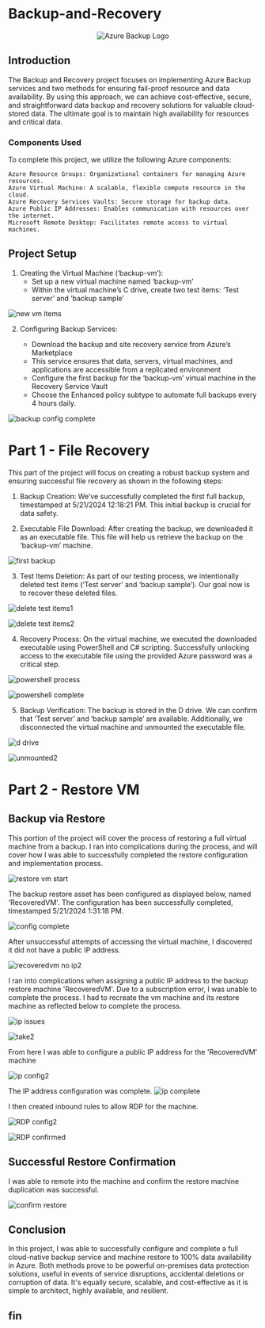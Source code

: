 # Backup-and-Recovery

<div align="center">

![Azure Backup Logo](https://imgur.com/VVl1i8B.jpg)

</div>

## Introduction

The Backup and Recovery project focuses on implementing Azure Backup services and two methods for ensuring fail-proof resource and data availability. By using this approach, we can achieve cost-effective, secure, and straightforward data backup and recovery solutions for valuable cloud-stored data. The ultimate goal is to maintain high availability for resources and critical data.

### Components Used

To complete this project, we utilize the following Azure components:

    Azure Resource Groups: Organizational containers for managing Azure resources.
    Azure Virtual Machine: A scalable, flexible compute resource in the cloud.
    Azure Recovery Services Vaults: Secure storage for backup data.
    Azure Public IP Addresses: Enables communication with resources over the internet.
    Microsoft Remote Desktop: Facilitates remote access to virtual machines.

## Project Setup

1. Creating the Virtual Machine (‘backup-vm’):
   -  Set up a new virtual machine named ‘backup-vm’
   -  Within the virtual machine’s C drive, create two test items: ‘Test server’ and ‘backup sample’

![new vm items](https://imgur.com/Ta484UI.jpg)

2. Configuring Backup Services:

    - Download the backup and site recovery service from Azure’s Marketplace
    - This service ensures that data, servers, virtual machines, and applications are accessible from a replicated environment
    - Configure the first backup for the ‘backup-vm’ virtual machine in the Recovery Service Vault
    - Choose the Enhanced policy subtype to automate full backups every 4 hours daily.

![backup config complete](https://imgur.com/HbQzm8E.jpg) 

# Part 1 - File Recovery
This part of the project will focus on creating a robust backup system and ensuring successful file recovery as shown in the following steps:

1. Backup Creation: We’ve successfully completed the first full backup, timestamped at 5/21/2024 12:18:21 PM. This initial backup is crucial for data safety.

2. Executable File Download: After creating the backup, we downloaded it as an executable file. This file will help us retrieve the backup on the ‘backup-vm’ machine.
 
![first backup](https://imgur.com/I35AQGf.jpg)

3. Test Items Deletion: As part of our testing process, we intentionally deleted test items (‘Test server’ and ‘backup sample’). Our goal now is to recover these deleted files.

![delete test items1](https://imgur.com/clLk8gD.jpg) 

![delete test items2](https://imgur.com/9npV3VU.jpg) 

4. Recovery Process: On the virtual machine, we executed the downloaded executable using PowerShell and C# scripting. Successfully unlocking access to the executable file using the provided Azure password was a critical step.

![powershell process](https://imgur.com/FFyTmeT.jpg) 

![powershell complete](https://imgur.com/JZ8D66n.jpg) 

5. Backup Verification: The backup is stored in the D drive. We can confirm that ‘Test server’ and ‘backup sample’ are available. Additionally, we disconnected the virtual machine and unmounted the executable file.

![d drive](https://imgur.com/uyo7sDP.jpg) 

![unmounted2](https://imgur.com/3PWT9p7.jpg) 

# Part 2 - Restore VM

## Backup via Restore 

This portion of the project will cover the process of restoring a full virtual machine from a backup. I ran into complications during the process, and will cover how I was able to successfully completed the restore configuration and implementation process.

![restore vm start](https://imgur.com/sUyeDFV.jpg) 

The backup restore asset has been configured as displayed below, named 'RecoveredVM'. The configuration has been successfully completed, timestamped 5/21/2024 1:31:18 PM.

![config complete](https://imgur.com/YjHN11Z.jpg) 

After unsuccessful attempts of accessing the virtual machine, I discovered it did not have a public IP address.

![recoveredvm no ip2](https://imgur.com/6DkPGO0.jpg) 

I ran into complications when assigning a public IP address to the backup restore machine 'RecoveredVM'. Due to a subscription error, I was unable to complete the process. I had to recreate the vm machine and its restore machine as reflected below to complete the process.

![ip issues](https://imgur.com/kY2L63Y.jpg) 

![take2](https://imgur.com/xgzNybr.jpg) 

From here I was able to configure a public IP address for the 'RecoveredVM' machine

![ip config2](https://imgur.com/jLdUYgz.jpg) 

The IP address configuration was complete.
![ip complete](https://imgur.com/bbxLRhQ.jpg) 

I then created inbound rules to allow RDP for the machine.

![RDP config2](https://imgur.com/grXt9DB.jpg) 

![RDP confirmed](https://imgur.com/5VOZrtJ.jpg) 

## Successful Restore Confirmation
I was able to remote into the machine and confirm the restore machine duplication was successful.

![confirm restore](https://imgur.com/ep6oO7G.jpg) 

## Conclusion
In this project, I was able to successfully configure and complete a full cloud-native backup service and machine restore to 100% data availability in Azure. Both methods prove to be powerful on-premises data protection solutions, useful in events of service disruptions, accidental deletions or corruption of data. It's equally secure, scalable, and cost-effective as it is simple to architect, highly available, and resilient.

## fin
